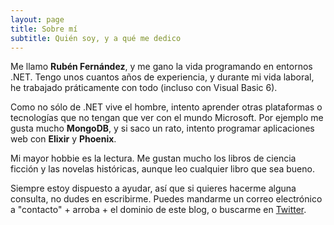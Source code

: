 ```yaml
---
layout: page
title: Sobre mí
subtitle: Quién soy, y a qué me dedico
---
```


Me llamo **Rubén Fernández**, y me gano la vida programando en entornos .NET. Tengo unos cuantos años de experiencia, y durante mi vida laboral, he trabajado práticamente con todo
(incluso con Visual Basic 6). 

Como no sólo de .NET vive el hombre, intento aprender otras plataformas o tecnologías que no tengan que ver con el mundo Microsoft. Por ejemplo me gusta mucho **MongoDB**, y si 
saco un rato, intento programar aplicaciones web con **Elixir** y **Phoenix**.

Mi mayor hobbie es la lectura. Me gustan mucho los libros de ciencia ficción y las novelas históricas, aunque leo cualquier libro que sea bueno. 

Siempre estoy dispuesto a ayudar, así que si quieres hacerme alguna consulta, no dudes en escribirme. Puedes mandarme un correo electrónico a "contacto" + arroba + el dominio de este blog, 
o buscarme en [Twitter](https://twitter.com/_rubenfa).

